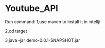 # Youtube_API

Run command:
1,use maven to install it in intellji

2,cd target 

3,java -jar demo-0.0.1-SNAPSHOT.jar
